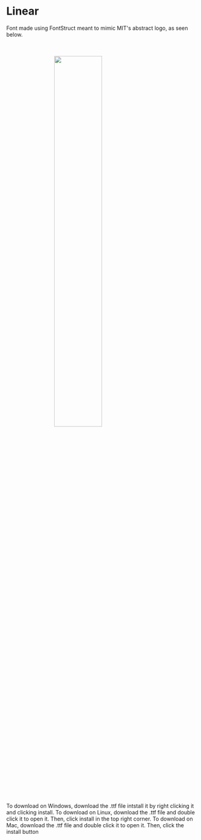 # Linear

Font made using FontStruct meant to mimic MIT's abstract logo, as seen below. 

<br>
<br>
<img src="https://upload.wikimedia.org/wikipedia/commons/0/0c/MIT_logo.svg" style="display: block; margin-left: auto; margin-right: auto; width: 50%;">

To download on Windows, download the .ttf file intstall it by right clicking it and clicking install. 
To download on Linux, download the .ttf file and double click it to open it. Then, click install in the top right corner.
To download on Mac, download the .ttf file and double click it to open it. Then, click the install button

